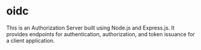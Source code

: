 # oidc
This is an Authorization Server built using Node.js and Express.js. It provides endpoints for authentication, authorization, and token issuance for a client application.
